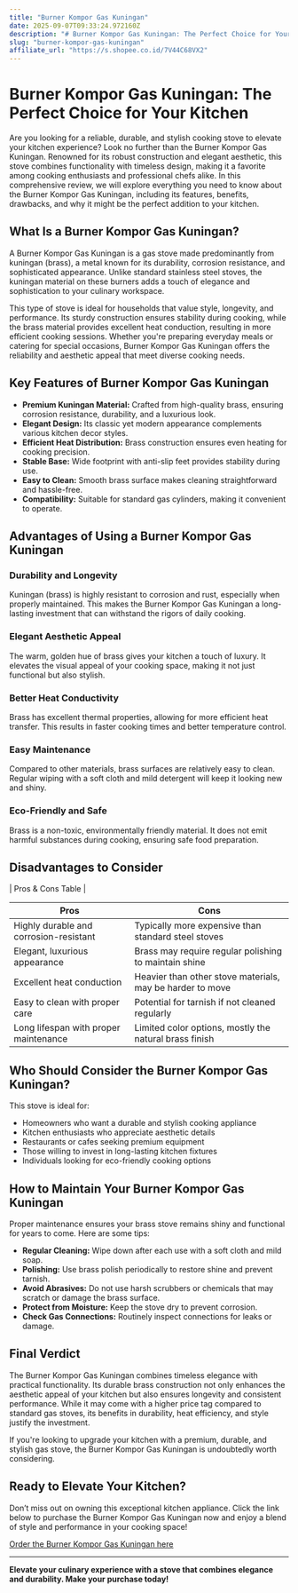 ```yaml
---
title: "Burner Kompor Gas Kuningan"
date: 2025-09-07T09:33:24.972160Z
description: "# Burner Kompor Gas Kuningan: The Perfect Choice for Your Kitchen..."
slug: "burner-kompor-gas-kuningan"
affiliate_url: "https://s.shopee.co.id/7V44C68VX2"
---
```

# Burner Kompor Gas Kuningan: The Perfect Choice for Your Kitchen

Are you looking for a reliable, durable, and stylish cooking stove to elevate your kitchen experience? Look no further than the Burner Kompor Gas Kuningan. Renowned for its robust construction and elegant aesthetic, this stove combines functionality with timeless design, making it a favorite among cooking enthusiasts and professional chefs alike. In this comprehensive review, we will explore everything you need to know about the Burner Kompor Gas Kuningan, including its features, benefits, drawbacks, and why it might be the perfect addition to your kitchen.

## What Is a Burner Kompor Gas Kuningan?

A Burner Kompor Gas Kuningan is a gas stove made predominantly from kuningan (brass), a metal known for its durability, corrosion resistance, and sophisticated appearance. Unlike standard stainless steel stoves, the kuningan material on these burners adds a touch of elegance and sophistication to your culinary workspace.

This type of stove is ideal for households that value style, longevity, and performance. Its sturdy construction ensures stability during cooking, while the brass material provides excellent heat conduction, resulting in more efficient cooking sessions. Whether you're preparing everyday meals or catering for special occasions, Burner Kompor Gas Kuningan offers the reliability and aesthetic appeal that meet diverse cooking needs.

## Key Features of Burner Kompor Gas Kuningan

- **Premium Kuningan Material:** Crafted from high-quality brass, ensuring corrosion resistance, durability, and a luxurious look.
- **Elegant Design:** Its classic yet modern appearance complements various kitchen decor styles.
- **Efficient Heat Distribution:** Brass construction ensures even heating for cooking precision.
- **Stable Base:** Wide footprint with anti-slip feet provides stability during use.
- **Easy to Clean:** Smooth brass surface makes cleaning straightforward and hassle-free.
- **Compatibility:** Suitable for standard gas cylinders, making it convenient to operate.

## Advantages of Using a Burner Kompor Gas Kuningan

### Durability and Longevity

Kuningan (brass) is highly resistant to corrosion and rust, especially when properly maintained. This makes the Burner Kompor Gas Kuningan a long-lasting investment that can withstand the rigors of daily cooking.

### Elegant Aesthetic Appeal

The warm, golden hue of brass gives your kitchen a touch of luxury. It elevates the visual appeal of your cooking space, making it not just functional but also stylish.

### Better Heat Conductivity

Brass has excellent thermal properties, allowing for more efficient heat transfer. This results in faster cooking times and better temperature control.

### Easy Maintenance

Compared to other materials, brass surfaces are relatively easy to clean. Regular wiping with a soft cloth and mild detergent will keep it looking new and shiny.

### Eco-Friendly and Safe

Brass is a non-toxic, environmentally friendly material. It does not emit harmful substances during cooking, ensuring safe food preparation.

## Disadvantages to Consider

| Pros & Cons Table |

| **Pros** | **Cons** |
|---------------------------|-------------------------------------|
| Highly durable and corrosion-resistant | Typically more expensive than standard steel stoves |
| Elegant, luxurious appearance | Brass may require regular polishing to maintain shine |
| Excellent heat conduction | Heavier than other stove materials, may be harder to move |
| Easy to clean with proper care | Potential for tarnish if not cleaned regularly |
| Long lifespan with proper maintenance | Limited color options, mostly the natural brass finish |

## Who Should Consider the Burner Kompor Gas Kuningan?

This stove is ideal for:

- Homeowners who want a durable and stylish cooking appliance
- Kitchen enthusiasts who appreciate aesthetic details
- Restaurants or cafes seeking premium equipment
- Those willing to invest in long-lasting kitchen fixtures
- Individuals looking for eco-friendly cooking options

## How to Maintain Your Burner Kompor Gas Kuningan

Proper maintenance ensures your brass stove remains shiny and functional for years to come. Here are some tips:

- **Regular Cleaning:** Wipe down after each use with a soft cloth and mild soap.
- **Polishing:** Use brass polish periodically to restore shine and prevent tarnish.
- **Avoid Abrasives:** Do not use harsh scrubbers or chemicals that may scratch or damage the brass surface.
- **Protect from Moisture:** Keep the stove dry to prevent corrosion.
- **Check Gas Connections:** Routinely inspect connections for leaks or damage.

## Final Verdict

The Burner Kompor Gas Kuningan combines timeless elegance with practical functionality. Its durable brass construction not only enhances the aesthetic appeal of your kitchen but also ensures longevity and consistent performance. While it may come with a higher price tag compared to standard gas stoves, its benefits in durability, heat efficiency, and style justify the investment.

If you're looking to upgrade your kitchen with a premium, durable, and stylish gas stove, the Burner Kompor Gas Kuningan is undoubtedly worth considering.

## Ready to Elevate Your Kitchen?

Don’t miss out on owning this exceptional kitchen appliance. Click the link below to purchase the Burner Kompor Gas Kuningan now and enjoy a blend of style and performance in your cooking space!

[Order the Burner Kompor Gas Kuningan here](https://s.shopee.co.id/7V44C68VX2)

---

**Elevate your culinary experience with a stove that combines elegance and durability. Make your purchase today!**